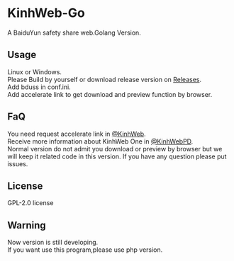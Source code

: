 # KinhWeb-Go
A BaiduYun safety share web.Golang Version.

## Usage  
Linux or Windows.  
Please Build by yourself or download release version on [Releases](https://github.com/mogumc/KinhWeb-1.0/releases).  
Add bduss in conf.ini.  
Add accelerate link to get download and preview function by browser.  

## FaQ
You need request accelerate link in [@KinhWeb](https://t.me/kinhweb).  
Receive more information about KinhWeb One in [@KinhWebPD](https://t.me/kinhwebpd).  
Normal version do not admit you download or preview by browser but we will keep it related code in this version.
If you have any question please put issues.

## License
GPL-2.0 license

## Warning
Now version is still developing.  
If you want use this program,please use php version.  
